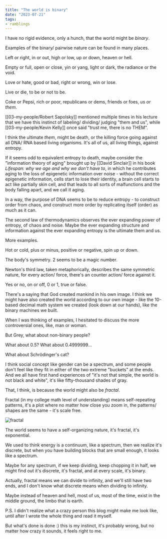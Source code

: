 ```yaml
---
title: "The world is binary"
date: "2023-07-21"
tags:
- ramblings
---
```


I have no rigid evidence, only a hunch, that the world might be *binary*.

Examples of the binary/ pairwise nature can be found in many places.

Left or right, in or out, high or low, up or down, heaven or hell.

Empty or full, open or close, yin or yang, light or dark, the radiance or the void.

Love or hate, good or bad, right or wrong, win or lose.

Live or die, to be or not to be.

Coke or Pepsi, rich or poor, republicans or dems, friends or foes, *us or them*.

[[03-my-people/Robert Sapolsky]] mentioned multiple times in his lecture that we have this instinct of labeling/ dividing/ judging "them and us", 
while [[03-my-people/Kevin Kelly]] once said "trust me, there is no THEM".

I think the ultimate *them*, might be death, or the killing force going against all DNA/ RNA based living organisms.
It's all of us, all living things, against entropy.

If it seems odd to equivalent entropy to death, maybe consider the "information theory of aging" brought up by [[David Sinclair]] in his book *Lifespan: why we age and why we don't have to*, in which he contributes aging to the loss of epigenetic information over noise - without the correct epigenetic information, cells start to lose their identity, a brain cell starts to act like partially skin cell, and that leads to all sorts of malfunctions and the body falling apart, and we call it aging.

In a way, the purpose of DNA seems to be to reduce entropy - to construct order from chaos, and construct more order by replicating itself (order) as much as it can.

The second law of thermodynamics observes the ever expanding power of entropy, of chaos and noise.
Maybe the ever expanding structure and information against the ever expanding entropy is the ultimate them and us.

More examples.

Hot or cold, plus or minus, positive or negative, spin up or down.

The body's symmetry.
2 seems to be a magic number.

Newton's third law, taken metaphorically, describes the same symmetric nature, for every action/ force, there's an counter action/ force against it.

Yes or no, on or off, 0 or 1, true or false.

There's a saying that God created mankind in his own image. I think we might have also created the world according to our own image - like the 10-based decimal math system we created (look down at our hands), like the binary machines we built.

When I was thinking of examples, I hesitated to discuss the more controversial ones, like,
man or woman.

But Grey, what about non-binary people?

What about 0.5? What about 0.4999999...

What about Schrödinger's cat? 

I think social concept like gender can be a spectrum, and some people don't feel like they fit in either of the two extreme "buckets"  at the ends.
And we all have first hand experiences of "it's not that simple, the world is not black and white", it's like fifty-thousand shades of gray.

That, I think, is because the world might also be *fractal*.

Fractal (in my college math level of understanding) means self-repeating patterns, it's a plot where no matter how close you zoom in, the patterns/ shapes are the same - it's scale free.

![fractal](https://www.hpcwire.com/wp-content/uploads/2014/05/Mandelbrot_400x.jpg)

The world seems to have a self-organizing nature, it's fractal, it's exponential.

We used to think energy is a continuum, like a spectrum, then we realize it's discrete, but when you have building blocks that are small enough, it looks like a spectrum. 

Maybe for any spectrum, if we keep dividing, keep chopping it in half, we might find out it's discrete, it's fractal, and at every scale, it's binary.

Actually, fractal means we can divide to infinity, and we'll still have two ends, and I don't know what discrete means when dividing to infinity.

Maybe instead of heaven and hell, most of us, most of the time, exist in the middle ground, the limbo that is earth.

P.S.
I didn't realize what a crazy person this blog might make me look like, until after I wrote the whole thing and read it myself.

But what's done is done :)
this is my instinct, it's probably wrong, but no matter how crazy it sounds, it feels right to me.
